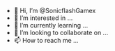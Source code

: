 - 👋 Hi, I’m @SonicflashGamex
- 👀 I’m interested in ...
- 🌱 I’m currently learning ...
- 💞️ I’m looking to collaborate on ...
- 📫 How to reach me ...

<!---
SonicflashGamex/SonicflashGamex is a ✨ special ✨ repository because its `README.md` (this file) appears on your GitHub profile.
You can click the Preview link to take a look at your changes.
--->
